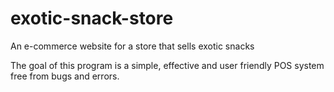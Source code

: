 # exotic-snack-store
An e-commerce website for a store that sells exotic snacks

The goal of this program is a simple, effective and user friendly POS system free from bugs and errors.
